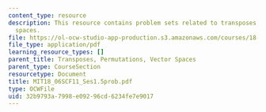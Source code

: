 ```yaml
---
content_type: resource
description: This resource contains problem sets related to transposes, permutations,
  spaces.
file: https://ol-ocw-studio-app-production.s3.amazonaws.com/courses/18-06sc-linear-algebra-fall-2011/32b9793a7998e09296cd6234fe7e9017_MIT18_06SCF11_Ses1.5prob.pdf
file_type: application/pdf
learning_resource_types: []
parent_title: Transposes, Permutations, Vector Spaces
parent_type: CourseSection
resourcetype: Document
title: MIT18_06SCF11_Ses1.5prob.pdf
type: OCWFile
uid: 32b9793a-7998-e092-96cd-6234fe7e9017
---
```

